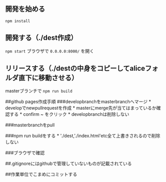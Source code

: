 ## 開発を始める
`npm install`

## 開発する（./dest作成）
`npm start`
ブラウザで `0.0.0.0:8000/` を開く

## リリースする（./destの中身をコピーしてaliceフォルダ直下に移動させる）
masterブランチで `npm run build`

##github pages作成手順
###developbranchをmasterbranchへマージ
    * developでnewpullrequestを作成
    * masterにmerge先が当てはまっているか確認する
    * confirm ~ をクリック
    * developbranchは削除しない

###masterbranchをpull

###npm run buildをする
    * './dest,'./index.html'etc全て上書きされるので削除しない

###ブラウザで確認

##.gitignoreにはgithubで管理していないものが記載されている

##作業単位でこまめにコミットする

